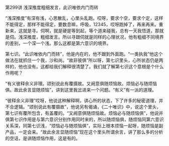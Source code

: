 第299讲 浅深推度粗细发言，此识唯依内门而转

“浅深推度”有深有浅，心思散乱，心里头乱跑。哎呀，要求个空，要求个定，这样不能得定，那样不能得定，要数息嘛，呼吸，12345，哎呀跑掉了，再来再来。重新来，这就是寻。伺啊，就是硬是等到起，等个道来碰我，总有一天我悟道，那就是伺。浅深推度，粗细发言。所以寻跟伺就是同样的心理状况，他有粗细不同境界的差别，一个深一个浅。那么这都是第六意识的境界。

第七识。“此识唯依内门而转”，他是内在的，他不跟到外面跑。“一类执我”他这个做法在就抓住一个我，沙和尚。“故非彼俱”所以呀，第七识里头，心所状态仍是两样的，他也没有。这都给我们解释很清楚了。我们就了解第七识这个意根是个什么作用呢？

“有义彼释余义非理。颂别说此有覆摄故。又阙意俱随烦恼故。烦恼必与随烦恼俱。故此余言显随烦恼”，讲到这里我岔进来一个问题。“有义”有一派的道理。

“彼释余义非理”哎呀，他说这种解释啊，讲心所的状态，下了许多的秘密道理，并不合逻辑。“颂别说此有覆摄故”，他说另有偈诵，《二十唯识》中，说这个里头，第七识有覆所包含，有盖覆的。“又阙意俱随烦恼故。烦恼必与随烦恼俱”，他说并俱第七识作用是与第六意识分别作用同时来的，所以随烦恼俱，随烦恼同第六意识关系深，同第七识浅，“烦恼必与随烦恼俱”，实际上根本烦恼一起呀，随烦恼是副产品，一定会来。“故此余言显随烦恼”现在这个里头所谓余言，讲了那么多的分析的空话，是讲随烦恼作用，这是有的。


